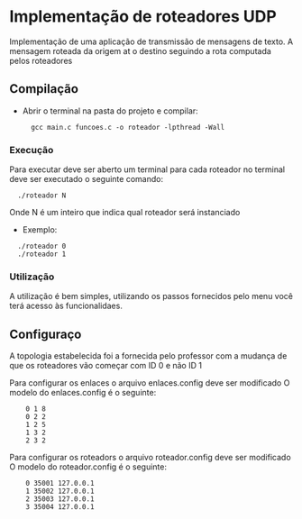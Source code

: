 # Implementação de roteadores UDP

Implementação de uma aplicação de transmissão de mensagens de texto. A mensagem  roteada da origem at o destino seguindo a rota computada pelos roteadores

## Compilação

- Abrir o terminal na pasta do projeto e compilar:
    ```
      gcc main.c funcoes.c -o roteador -lpthread -Wall
    ```
### Execução

Para executar deve ser aberto um terminal para cada roteador no terminal deve ser executado o seguinte comando:
```
  ./roteador N
```
Onde N é um inteiro que indica qual roteador será instanciado
- Exemplo:
```
  ./roteador 0
  ./roteador 1
```

### Utilização

A utilização é bem simples, utilizando os passos fornecidos pelo menu você terá acesso às funcionalidaes.

## Configuraço

A topologia estabelecida foi a fornecida pelo professor com a mudança de que os roteadores vão começar com ID 0 e não ID 1

Para configurar os enlaces o arquivo enlaces.config deve ser modificado
O modelo do enlaces.config é o seguinte:
```
    0 1 8
    0 2 2
    1 2 5
    1 3 2
    2 3 2
```

Para configurar os roteadors o arquivo roteador.config deve ser modificado
O modelo do roteador.config é o seguinte:
```
    0 35001 127.0.0.1
    1 35002 127.0.0.1
    2 35003 127.0.0.1
    3 35004 127.0.0.1

```
